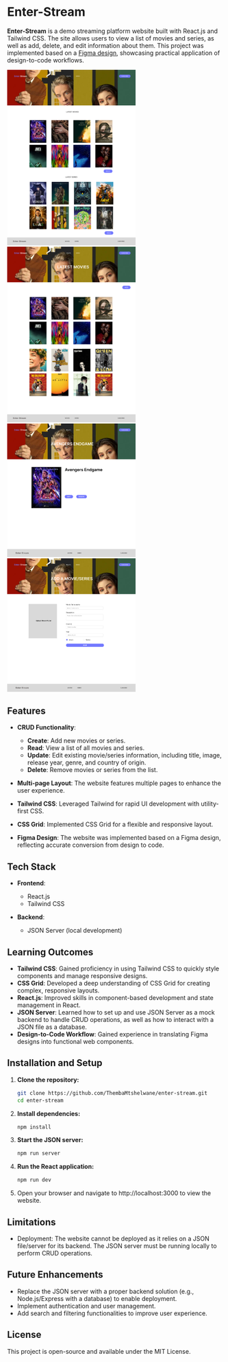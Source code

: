 # Enter-Stream

**Enter-Stream** is a demo streaming platform website built with React.js and Tailwind CSS. The site allows users to view a list of movies and series, as well as add, delete, and edit information about them. This project was implemented based on a [Figma design](https://www.figma.com/design/KcS8Gjwlfkm1PkCGLUBF1k/Untitled?node-id=8-270&t=ipdqPwcNJ1WfSmf7-0), showcasing practical application of design-to-code workflows.

<p styles= 'align="center" '>
  <img src="public/images/image1.png" alt="Image 1" width="300"/>
  <img src="public/images/image2.png" alt="Image 2" width="300"/>
  <img src="public/images/image3.png" alt="Image 3" width="300"/>
  <img src="public/images/image4.png" alt="Image 4" width="300"/>
</p>

## Features

- **CRUD Functionality**:
  - **Create**: Add new movies or series.
  - **Read**: View a list of all movies and series.
  - **Update**: Edit existing movie/series information, including title, image, release year, genre, and country of origin.
  - **Delete**: Remove movies or series from the list.
- **Multi-page Layout**: The website features multiple pages to enhance the user experience.

- **Tailwind CSS**: Leveraged Tailwind for rapid UI development with utility-first CSS.

- **CSS Grid**: Implemented CSS Grid for a flexible and responsive layout.

- **Figma Design**: The website was implemented based on a Figma design, reflecting accurate conversion from design to code.

## Tech Stack

- **Frontend**:

  - React.js
  - Tailwind CSS

- **Backend**:
  - JSON Server (local development)

## Learning Outcomes

- **Tailwind CSS**: Gained proficiency in using Tailwind CSS to quickly style components and manage responsive designs.
- **CSS Grid**: Developed a deep understanding of CSS Grid for creating complex, responsive layouts.
- **React.js**: Improved skills in component-based development and state management in React.
- **JSON Server**: Learned how to set up and use JSON Server as a mock backend to handle CRUD operations, as well as how to interact with a JSON file as a database.
- **Design-to-Code Workflow**: Gained experience in translating Figma designs into functional web components.

## Installation and Setup

1. **Clone the repository:**

   ```bash
   git clone https://github.com/ThembaMtshelwane/enter-stream.git
   cd enter-stream

   ```

2. **Install dependencies:**

   ```bash
   npm install

   ```

3. **Start the JSON server:**

   ```bash
   npm run server

   ```

4. **Run the React application:**

   ```bash
   npm run dev

   ```

5. Open your browser and navigate to http://localhost:3000 to view the website.

## Limitations

- Deployment: The website cannot be deployed as it relies on a JSON file/server for its backend. The JSON server must be running locally to perform CRUD operations.

## Future Enhancements

- Replace the JSON server with a proper backend solution (e.g., Node.js/Express with a database) to enable deployment.
- Implement authentication and user management.
- Add search and filtering functionalities to improve user experience.

## License

This project is open-source and available under the MIT License.
